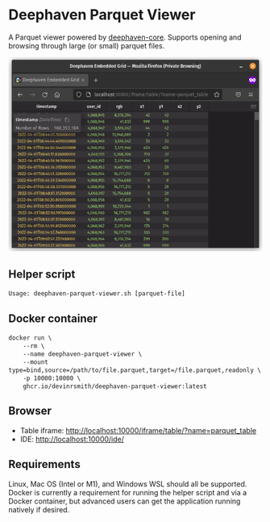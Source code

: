 # Deephaven Parquet Viewer

A Parquet viewer powered by [deephaven-core](https://github.com/deephaven/deephaven-core). Supports opening and browsing through large (or small) parquet files.

![Deephaven Parquet Viewer](images/deephaven-parquet-viewer-example.png)

## Helper script

```
Usage: deephaven-parquet-viewer.sh [parquet-file]
```

## Docker container

```shell
docker run \
    --rm \
    --name deephaven-parquet-viewer \
    --mount type=bind,source=/path/to/file.parquet,target=/file.parquet,readonly \
    -p 10000:10000 \
    ghcr.io/devinrsmith/deephaven-parquet-viewer:latest
```

## Browser

 * Table iframe: [http://localhost:10000/iframe/table/?name=parquet_table](http://localhost:10000/iframe/table/?name=parquet_table)
 * IDE: [http://localhost:10000/ide/](http://localhost:10000/ide/)

## Requirements

Linux, Mac OS (Intel or M1), and Windows WSL should all be supported. Docker is currently a requirement for running the helper script and via a Docker container, but advanced users can get the application running natively if desired.
